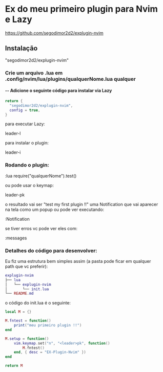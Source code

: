 # Ex do meu primeiro plugin para Nvim e Lazy

https://github.com/segodimor2d2/explugin-nvim

## Instalação

"segodimor2d2/explugin-nvim"

### Crie um arquivo .lua em .config/nvim/lua/plugins/qualquerNome.lua qualquer 

#### -- Adicione o seguinte código para instalar via Lazy


```lua
return {
  "segodimor2d2/explugin-nvim",
  config = true,
}
```

para executar Lazy:

leader-l

para instalar o plugin:

leader-i

### Rodando o plugin:

:lua require("qualquerNome").test()

ou pode usar o keymap:

leader-pk

o resultado vai ser "test my first plugin !!" uma Notification que vai aparecer na tela como um popup ou pode ver executando:

:Notification

se tiver erros vc pode ver eles com:

:messages


### Detalhes do código para desenvolver:

Eu fiz uma estrutura bem simples assim (a pasta pode ficar em qualquer path que vc preferir):

```lua
explugin-nvim
├── lua
│   └── explugin-nvim
│       └── init.lua
└── README.md
```

o código do init.lua é o seguinte:

```lua
local M = {}

M.fntest = function()
	print("meu primeiro plugin !!")
end

M.setup = function()
	vim.keymap.set("n", "<leader>pk", function()
		M.fntest()
	end, { desc = "EX-Plugin-Nvim" })
end

return M

```

